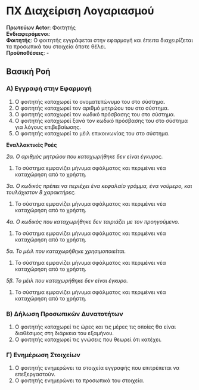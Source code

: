 # **ΠΧ Διαχείριση Λογαριασμού**

**Πρωτεύων Actor**: Φοιτητής   
**Ενδιαφερόμενοι**:    
**Φοιτητής**: Ο φοιτητής εγγράφεται στην εφαρμογή και έπειτα διαχειρίζεται τα προσωπικά του στοιχεία όποτε θέλει.   
**Προϋποθέσεις**: -

## Βασική Ροή

### Α) Εγγραφή στην Εφαρμογή

1. Ο φοιτητής καταχωρεί το ονοματεπώνυμο του στο σύστημα.
2. Ο φοιτητής καταχωρεί τον αριθμό μητρώου του στο σύστημα.
3. Ο φοιτητής καταχωρεί τον κωδικό πρόσβασης του στο σύστημα.
4. Ο φοιτητής καταχωρεί ξανά τον κωδικό πρόσβασης του στο σύστημα για λόγους επιβεβαίωσης.
5. Ο φοιτητής καταχωρεί το μέιλ επικοινωνίας του στο σύστημα.


**Εναλλακτικές Ροές**

*2α. Ο αριθμός μητρώου που καταχωρήθηκε δεν είναι έγκυρος.*
1. Το σύστημα εμφανίζει μήνυμα σφάλματος και περιμένει νέα καταχώρηση από το χρήστη.

*3α. Ο κωδικός πρέπει να περιέχει ένα κεφαλαίο γράμμα, ένα νούμερο, και τουλάχιστον 8 χαρακτήρες.*
1. Το σύστημα εμφανίζει μήνυμα σφάλματος και περιμένει νέα καταχώρηση από το χρήστη.

*4α. Ο κωδικός που καταχωρήθηκε δεν ταιριάζει με τον προηγούμενο.*
1. Το σύστημα εμφανίζει μήνυμα σφάλματος και περιμένει νέα καταχώρηση από το χρήστη.

*5α. Το μέιλ που καταχωρήθηκε χρησιμοποιείται.*  
1. Το σύστημα εμφανίζει μήνυμα σφάλματος και περιμένει νέα καταχώρηση από το χρήστη.

*5β. Το μέιλ που καταχωρήθηκε δεν είναι έγκυρο.*
1. Το σύστημα εμφανίζει μήνυμα σφάλματος και περιμένει νέα καταχώρηση από το χρήστη.


### Β) Δήλωση Προσωπικών Δυνατοτήτων

1. Ο φοιτητής καταχωρεί τις ώρες και τις μέρες τις οποίες θα είναι διαθέσιμος στη διάρκεια του εξαμήνου.
2. Ο φοιτητής καταχωρεί τις γνώσεις που θεωρεί ότι κατέχει.


### Γ) Ενημέρωση Στοιχείων

1. Ο φοιτητής ενημερώνει τα στοιχεία εγγραφής που επιτρέπεται να επεξεργαστούν.
2. Ο φοιτητής ενημερώνει τα προσωπικά του στοιχεία.